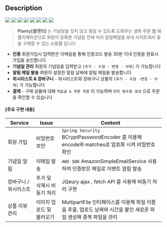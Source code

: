 
## Description
 <img src="https://img.shields.io/badge/Spring-6DB33F?style=flat-square&logo=Spring&logoColor=white"/> <img src="https://img.shields.io/badge/Java-B1361E?style=flat-square&logo=Java&logoColor=white"/> <img src="https://img.shields.io/badge/JavaScript-FF9900?style=flat-square&logo=JavaScript&logoColor=white"/> <img src="https://img.shields.io/badge/CSS-1572B6?style=flat-square&logo=CSS3&logoColor=white"/> <img src="https://img.shields.io/badge/MySQL-27A1C5?style=flat-square&logo=MySQL&logoColor=white"/> <img src="https://img.shields.io/badge/AWS-333333?style=flat-square&logo=Amazon-AWS&logoColor=white"/> <img src="https://img.shields.io/badge/Ubuntu-FC60A8?style=flat-square&logo=Ubuntu&logoColor=white"/> <img src="https://img.shields.io/badge/Apache Tomcat-9F55FF?style=flat-square&logo=Apache-Tomcat&logoColor=white"/>

> **Planty[플랜티]** 는 기념일을 잊지 않고 챙길 수 있도록 도와주는 생화 주문 웹 애플리케이션으로 
> 회원이 등록한 기념일 전에 미리 알림메일을 보내
> 사이트에서 꽃을 구매할 수 있는 쇼핑몰 입니다 

- **인증** 회원가입시 입력받은 이메일을 통해 인증코드 발송 30분 이내 인증을 완료시 가입을 승인합니다
- **기념일 관리** 회원의 기념일을 입력받고 `[추가 - 수정 - 변경 - 삭제]` 가 가능합니다 
- **알림 메일 발송** 회원이 설정한 알림 날짜에 알림 메일을 발송합니다
- **위시리스트 & 장바구니** - 위시리스트와 장바구니 상품의 `[추가 - 수정 -변경 - 삭제]` 가 가능합니다
- **결제** - 구매 상품에 대해 `적립금 & 쿠폰 적용` 이 가능하며 `전자 영수증 생성` 으로 주문을 확인할 수 있습니다 

#### [주요 구현 내용]

| Service | Issue | Content |
| ------  | ------ | ------ |
| 회원 가입 | 비밀번호 보안 | ``` Spring Security ``` BCryptPasswordEncoder 를 이용해 encode와 matches로 암호화 시켜 비밀번호 확인 |
| 기념일 알림 | 이메일 발송 | ``` AWS SDK ``` AmazonSimpleEmailService 사용하여 인증받은 메일로 이벤트 알림 발송 |
| 장바구니 / 위시리스트 | 추가 및 삭제시 비동기 처리 | JQeury ajax , fetch API 를 사용해 비동기 처리 구현 |
| 상품 리뷰 관리 | 이미지 업로드 및 불러오기 | MultipartFile 인터페이스를 이용해 파일 이름을 추출, 업로드 날짜와 시간을 붙인 새로운 파일 생성해 중복 파일을 관리 |
